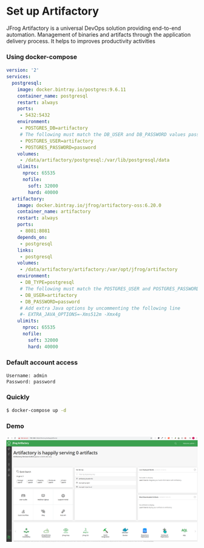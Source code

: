 # Set up Artifactory
JFrog Artifactory is a universal DevOps solution providing end-to-end automation.
Management of binaries and artifacts through the application delivery process.
It helps to improves productivity activities

### Using docker-compose
```yaml
version: '2'
services:
  postgresql:
    image: docker.bintray.io/postgres:9.6.11
    container_name: postgresql
    restart: always
    ports:
     - 5432:5432
    environment:
     - POSTGRES_DB=artifactory
     # The following must match the DB_USER and DB_PASSWORD values passed to Artifactory
     - POSTGRES_USER=artifactory
     - POSTGRES_PASSWORD=password
    volumes:
     - /data/artifactory/postgresql:/var/lib/postgresql/data
    ulimits:
      nproc: 65535
      nofile:
        soft: 32000
        hard: 40000
  artifactory:
    image: docker.bintray.io/jfrog/artifactory-oss:6.20.0
    container_name: artifactory
    restart: always
    ports:
     - 8081:8081
    depends_on:
     - postgresql
    links:
     - postgresql
    volumes:
     - /data/artifactory/artifactory:/var/opt/jfrog/artifactory
    environment:
     - DB_TYPE=postgresql
     # The following must match the POSTGRES_USER and POSTGRES_PASSWORD values passed to PostgreSQL
     - DB_USER=artifactory
     - DB_PASSWORD=password
     # Add extra Java options by uncommenting the following line
     #- EXTRA_JAVA_OPTIONS=-Xms512m -Xmx4g
    ulimits:
      nproc: 65535
      nofile:
        soft: 32000
        hard: 40000
```

### Default account access
```text
Username: admin
Password: password
```

### Quickly
```bash
$ docker-compose up -d
```

### Demo
![Artifactory](setupArtifactory.png)
